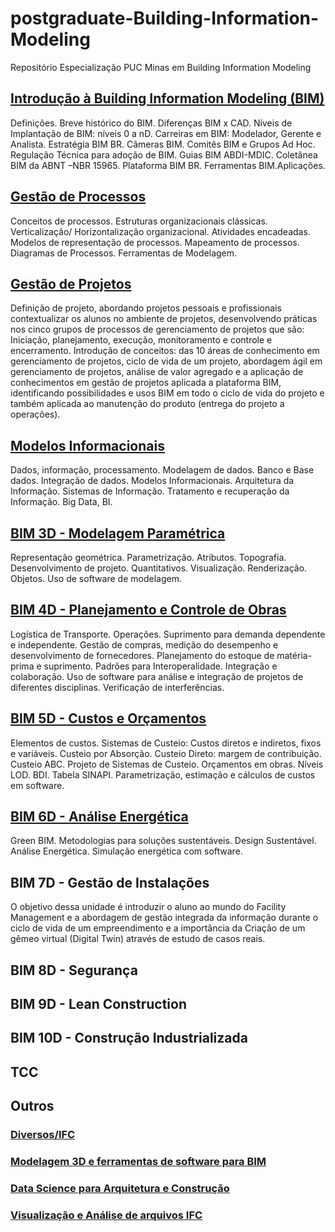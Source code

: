 # postgraduate-Building-Information-Modeling

Repositório Especialização PUC Minas em Building Information Modeling


## [Introdução à Building Information Modeling (BIM)](https://github.com/renatogcruz/postgraduate-Building-Information-Modeling/tree/master/01_introducao_bim)

Definições. Breve histórico do BIM. Diferenças BIM x CAD. Níveis de Implantação de BIM: níveis 0 a nD. Carreiras em BIM: Modelador, Gerente e Analista. Estratégia BIM BR. Câmeras BIM. Comitês BIM e Grupos Ad Hoc. Regulação Técnica para adoção de BIM. Guias BIM ABDI-MDIC. Coletânea BIM da ABNT –NBR 15965. Plataforma BIM BR. Ferramentas BIM.Aplicações.

## [Gestão de Processos](https://github.com/renatogcruz/postgraduate-Building-Information-Modeling/tree/master/03_gestao_processos)

Conceitos de processos. Estruturas organizacionais clássicas.  Verticalização/ Horizontalização  organizacional. Atividades encadeadas. Modelos de representação de processos.  Mapeamento de processos.  Diagramas de Processos. Ferramentas de Modelagem. 

## [Gestão de Projetos](https://github.com/renatogcruz/postgraduate-Building-Information-Modeling/tree/master/04_gestao_projetos)

Definição de projeto, abordando projetos pessoais e profissionais contextualizar os alunos no ambiente de projetos, desenvolvendo práticas nos cinco grupos de processos de gerenciamento de projetos que são: Iniciação, planejamento, execução, monitoramento e controle e encerramento. Introdução de conceitos: das 10 áreas de conhecimento em gerenciamento de projetos, ciclo de vida de um projeto, abordagem ágil em gerenciamento de projetos, análise de valor agregado e a aplicação de conhecimentos em gestão de projetos aplicada a plataforma BIM, identificando possibilidades e usos BIM em todo o ciclo de vida do projeto e também aplicada ao manutenção do produto (entrega do projeto a operações).

## [Modelos Informacionais](https://github.com/renatogcruz/postgraduate-Building-Information-Modeling/blob/master/02_modelos_informacionais/README.md)

Dados, informação, processamento.  Modelagem de dados. Banco e Base dados. Integração de dados. Modelos Informacionais.  Arquitetura da Informação. Sistemas de Informação. Tratamento e recuperação da Informação. Big Data, BI.

## [BIM 3D - Modelagem Paramétrica](https://github.com/renatogcruz/postgraduate-Building-Information-Modeling/tree/master/05_bim_3d_modelos_parametricos)

Representação geométrica. Parametrização. Atributos. Topografia. Desenvolvimento de projeto. Quantitativos.  Visualização. Renderização. Objetos. Uso de software de modelagem. 

## [BIM 4D - Planejamento e Controle de Obras](https://github.com/renatogcruz/postgraduate-Building-Information-Modeling/tree/master/06_bim_4d_planejamento_controle)

Logística de Transporte. Operações. Suprimento para demanda dependente e independente. Gestão de compras, medição do desempenho e desenvolvimento de fornecedores. Planejamento do estoque de matéria-prima e suprimento. Padrões para Interoperalidade. Integração e colaboração. Uso de software para análise e integração de projetos de diferentes disciplinas. Verificação de interferências.

## [BIM 5D - Custos e Orçamentos](https://github.com/renatogcruz/postgraduate-Building-Information-Modeling/tree/master/07_bim_5d_custos_orcamentos)

Elementos de custos. Sistemas de Custeio: Custos diretos e indiretos, fixos e variáveis. Custeio por Absorção. Custeio Direto: margem de contribuição. Custeio ABC. Projeto de Sistemas de Custeio. Orçamentos em obras. Níveis LOD. BDI. Tabela SINAPI. Parametrização, estimação e cálculos de custos em
software.

## [BIM 6D - Análise Energética](https://github.com/renatogcruz/postgraduate-Building-Information-Modeling/tree/master/08_bim_6d_analise_energetica)

Green BIM. Metodologias para soluções sustentáveis. Design Sustentável. Análise Energética. Simulação energética com software.

## BIM 7D - Gestão de Instalações

O objetivo dessa unidade é introduzir o aluno ao mundo do Facility Management e a abordagem de gestão integrada da informação durante o ciclo de vida de um empreendimento e a importância da Criação de um gêmeo virtual (Digital Twin) através de estudo de casos reais.

## BIM 8D - Segurança


## BIM 9D - Lean Construction


## BIM 10D - Construção Industrializada


## TCC


## Outros

### [Diversos/IFC](https://github.com/renatogcruz/postgraduate-Building-Information-Modeling/tree/master/13_outros)

### [Modelagem 3D e ferramentas de software para BIM](https://github.com/renatogcruz/BIM-Modeling)

### [Data Science para Arquitetura e Construção](https://github.com/renatogcruz/Data-science-for-architecture)

### [Visualização e Análise de arquivos IFC](https://github.com/renatogcruz/Data-science-for-architecture/tree/main/ifc_analysis)
